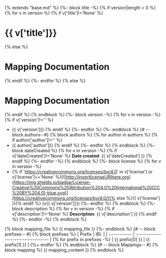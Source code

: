 {% extends "base.md" %}
{%- block title -%}
   {% if version|length > 0 %}
{% for v in version %}
   {% if v['title']!='None' %}
# {{ v['title']}}
   {% else %}
# Mapping Documentation
   {% endif %}
{%- endfor %}
   {% else %}
# Mapping Documentation
   {% endif %}
{% endblock %}
{%- block version -%}
{% for v in version -%}
   {% if v['version']!='' %}
* {{ v['version']}}
   {% endif %}
{%- endfor %}
{%- endblock %}
{# -- block authors--#}
{% block authors %}
{% for author in authors %}
    {% if author['author']!='' %}
* {{ author['author']}}
   {% endif %}
{%- endfor %}
{% endblock %}
{%- block dateCreated %}
{% for v in version -%}
{% if v['dateCreated']!='None' %}
**Date created**: {{ v['dateCreated'] }}
{% endif %}
{%- endfor -%}
{% endblock %}
{%- block license %}
{% for v in version -%}
* {% if 'https://creativecommons.org/licenses/by/4.0' in v['license'] or v['license']=='None' %}[![http://insertlicenseURIhere.org](https://img.shields.io/badge/License-Creative%20Commons%20Attribution%204.0%20International%20(CC%20BY%204.0)-blue.svg)](https://creativecommons.org/licenses/by/4.0/){% else %}{{ v['license'] }}{% endif %} (v{{ v['version']}})
{%- endfor %}
{% endblock %}
{%- block description %}
{% for v in version -%}
{% if v['description']!='None' %}
**Description**: {{ v['description'] }}
{% endif %}
{%- endfor -%}
{% endblock %}

{% block mapping_file %}
{{ mapping_file }}
{%- endblock %}
{# -- block prefixes-- #}
{% block prefixes %}
| Prefix       |               IRI.                   |
| :----------- | :----------------------------------  |
{% for prefix in prefixes -%}
| {{ prefix[0] }}     | {{ prefix[1] }} |
{%+ endfor %}
{% endblock %}
{# -- block Mappings-- #}
{% block mapping %}
{{ mapping_content }}
{% endblock %}